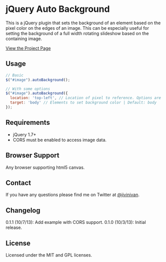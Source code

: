# jQuery Auto Background

This is a jQuery plugin that sets the background of an element based on the pixel color on the edges of an image. This can be especially useful for setting the background of a full width rotating slideshow based on the containing image. 

[View the Project Page](https://github.com/jivinivan/auto-background)

## Usage
```javascript
// Basic
$("#image").autoBackground();

// With some options
$("#image").autoBackground({
  location: 'top-left', // Location of pixel to reference. Options are top-left, bottom-left, top-right and bottom-right | Default: top-left
  target: 'body' // Elements to set background color | Default: body
});
```
## Requirements
* jQuery 1.7+
* CORS must be enabled to access image data.

## Browser Support
Any browser supporting html5 canvas. 

## Contact
If you have any questions please find me on Twitter at [@jivinivan](https://twitter.com/jivinivan).

## Changelog

0.1.1 (10/7/13): Add example with CORS support.
0.1.0 (10/3/13): Initial release.

## License
Licensed under the MIT and GPL licenses.